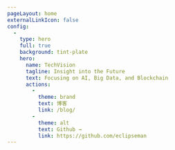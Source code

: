 ```yaml
---
pageLayout: home
externalLinkIcon: false
config:
  -
    type: hero
    full: true
    background: tint-plate
    hero:
      name: TechVision
      tagline: Insight into the Future
      text: Focusing on AI, Big Data, and Blockchain
      actions:
        -
          theme: brand
          text: 博客
          link: /blog/
        -
          theme: alt
          text: Github →
          link: https://github.com/eclipseman
---
```

